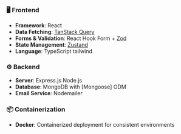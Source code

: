 

### 🖥 Frontend
- **Framework**: React  
- **Data Fetching**: [TanStack Query](https://tanstack.com/query/latest)  
- **Forms & Validation**: React Hook Form + [Zod](https://zod.dev/)  
- **State Management**: [Zustand](https://github.com/pmndrs/zustand)   
- **Language**: TypeScript tailwind

### ⚙️ Backend
- **Server**: Express.js Node.js  
- **Database**: MongoDB with [Mongoose] ODM  
- **Email Service**: Nodemailer  

### 📦 Containerization
- **Docker**: Containerized deployment for consistent environments  
